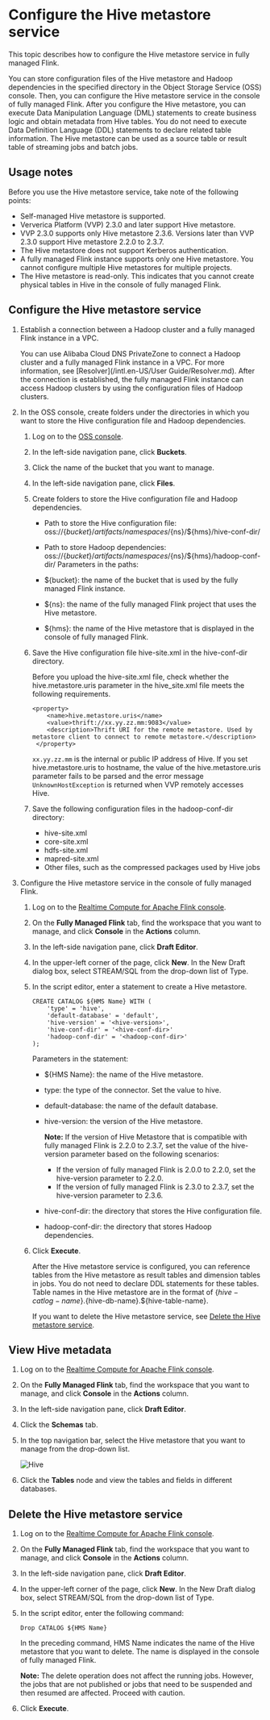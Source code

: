 # Configure the Hive metastore service

This topic describes how to configure the Hive metastore service in fully managed Flink.

You can store configuration files of the Hive metastore and Hadoop dependencies in the specified directory in the Object Storage Service \(OSS\) console. Then, you can configure the Hive metastore service in the console of fully managed Flink. After you configure the Hive metastore, you can execute Data Manipulation Language \(DML\) statements to create business logic and obtain metadata from Hive tables. You do not need to execute Data Definition Language \(DDL\) statements to declare related table information. The Hive metastore can be used as a source table or result table of streaming jobs and batch jobs.

## Usage notes

Before you use the Hive metastore service, take note of the following points:

-   Self-managed Hive metastore is supported.
-   Ververica Platform \(VVP\) 2.3.0 and later support Hive metastore.
-   VVP 2.3.0 supports only Hive metastore 2.3.6. Versions later than VVP 2.3.0 support Hive metastore 2.2.0 to 2.3.7.
-   The Hive metastore does not support Kerberos authentication.
-   A fully managed Flink instance supports only one Hive metastore. You cannot configure multiple Hive metastores for multiple projects.
-   The Hive metastore is read-only. This indicates that you cannot create physical tables in Hive in the console of fully managed Flink.

## Configure the Hive metastore service

1.  Establish a connection between a Hadoop cluster and a fully managed Flink instance in a VPC.

    You can use Alibaba Cloud DNS PrivateZone to connect a Hadoop cluster and a fully managed Flink instance in a VPC. For more information, see [Resolver](/intl.en-US/User Guide/Resolver.md). After the connection is established, the fully managed Flink instance can access Hadoop clusters by using the configuration files of Hadoop clusters.

2.  In the OSS console, create folders under the directories in which you want to store the Hive configuration file and Hadoop dependencies.

    1.  Log on to the [OSS console](https://oss.console.aliyun.com/).

    2.  In the left-side navigation pane, click **Buckets**.

    3.  Click the name of the bucket that you want to manage.

    4.  In the left-side navigation pane, click **Files**.

    5.  Create folders to store the Hive configuration file and Hadoop dependencies.

        -   Path to store the Hive configuration file: oss://$\{bucket\}/artifacts/namespaces/$\{ns\}/$\{hms\}/hive-conf-dir/
        -   Path to store Hadoop dependencies: oss://$\{bucket\}/artifacts/namespaces/$\{ns\}/$\{hms\}/hadoop-conf-dir/
        Parameters in the paths:

        -   $\{bucket\}: the name of the bucket that is used by the fully managed Flink instance.
        -   $\{ns\}: the name of the fully managed Flink project that uses the Hive metastore.
        -   $\{hms\}: the name of the Hive metastore that is displayed in the console of fully managed Flink.
    6.  Save the Hive configuration file hive-site.xml in the hive-conf-dir directory.

        Before you upload the hive-site.xml file, check whether the hive.metastore.uris parameter in the hive\_site.xml file meets the following requirements.

        ```
        <property>
            <name>hive.metastore.uris</name>
            <value>thrift://xx.yy.zz.mm:9083</value>
            <description>Thrift URI for the remote metastore. Used by metastore client to connect to remote metastore.</description>
         </property>
        ```

        `xx.yy.zz.mm` is the internal or public IP address of Hive. If you set hive.metastore.uris to hostname, the value of the hive.metastore.uris parameter fails to be parsed and the error message `UnknownHostException` is returned when VVP remotely accesses Hive.

    7.  Save the following configuration files in the hadoop-conf-dir directory:

        -   hive-site.xml
        -   core-site.xml
        -   hdfs-site.xml
        -   mapred-site.xml
        -   Other files, such as the compressed packages used by Hive jobs
3.  Configure the Hive metastore service in the console of fully managed Flink.

    1.  Log on to the [Realtime Compute for Apache Flink console](https://realtime-compute.console.aliyun.com/regions/cn-shanghai).

    2.  On the **Fully Managed Flink** tab, find the workspace that you want to manage, and click **Console** in the **Actions** column.

    3.  In the left-side navigation pane, click **Draft Editor**.

    4.  In the upper-left corner of the page, click **New**. In the New Draft dialog box, select STREAM/SQL from the drop-down list of Type.

    5.  In the script editor, enter a statement to create a Hive metastore.

        ```
        CREATE CATALOG ${HMS Name} WITH (
            'type' = 'hive',
            'default-database' = 'default',
            'hive-version' = '<hive-version>',
            'hive-conf-dir' = '<hive-conf-dir>'
            'hadoop-conf-dir' = '<hadoop-conf-dir>'
        );
        ```

        Parameters in the statement:

        -   $\{HMS Name\}: the name of the Hive metastore.
        -   type: the type of the connector. Set the value to hive.
        -   default-database: the name of the default database.
        -   hive-version: the version of the Hive metastore.

            **Note:** If the version of Hive Metastore that is compatible with fully managed Flink is 2.2.0 to 2.3.7, set the value of the hive-version parameter based on the following scenarios:

            -   If the version of fully managed Flink is 2.0.0 to 2.2.0, set the hive-version parameter to 2.2.0.
            -   If the version of fully managed Flink is 2.3.0 to 2.3.7, set the hive-version parameter to 2.3.6.
        -   hive-conf-dir: the directory that stores the Hive configuration file.
        -   hadoop-conf-dir: the directory that stores Hadoop dependencies.
    6.  Click **Execute**.

        After the Hive metastore service is configured, you can reference tables from the Hive metastore as result tables and dimension tables in jobs. You do not need to declare DDL statements for these tables. Table names in the Hive metastore are in the format of $\{hive-catlog-name\}.$\{hive-db-name\}.$\{hive-table-name\}.

        If you want to delete the Hive metastore service, see [Delete the Hive metastore service](#section_h4x_5t3_488).


## View Hive metadata

1.  Log on to the [Realtime Compute for Apache Flink console](https://realtime-compute.console.aliyun.com/regions/cn-shanghai).

2.  On the **Fully Managed Flink** tab, find the workspace that you want to manage, and click **Console** in the **Actions** column.

3.  In the left-side navigation pane, click **Draft Editor**.

4.  Click the **Schemas** tab.

5.  In the top navigation bar, select the Hive metastore that you want to manage from the drop-down list.

    ![Hive](https://static-aliyun-doc.oss-accelerate.aliyuncs.com/assets/img/en-US/5361481261/p177086.png)

6.  Click the **Tables** node and view the tables and fields in different databases.


## Delete the Hive metastore service

1.  Log on to the [Realtime Compute for Apache Flink console](https://realtime-compute.console.aliyun.com/regions/cn-shanghai).

2.  On the **Fully Managed Flink** tab, find the workspace that you want to manage, and click **Console** in the **Actions** column.

3.  In the left-side navigation pane, click **Draft Editor**.

4.  In the upper-left corner of the page, click **New**. In the New Draft dialog box, select STREAM/SQL from the drop-down list of Type.

5.  In the script editor, enter the following command:

    `Drop CATALOG ${HMS Name}`

    In the preceding command, HMS Name indicates the name of the Hive metastore that you want to delete. The name is displayed in the console of fully managed Flink.

    **Note:** The delete operation does not affect the running jobs. However, the jobs that are not published or jobs that need to be suspended and then resumed are affected. Proceed with caution.

6.  Click **Execute**.


